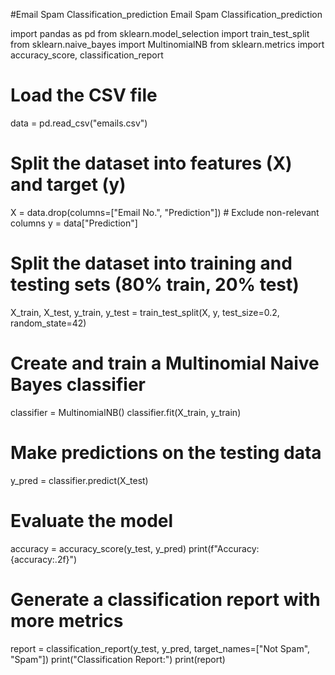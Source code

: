 #Email Spam Classification_prediction
Email Spam Classification_prediction


import pandas as pd
from sklearn.model_selection import train_test_split
from sklearn.naive_bayes import MultinomialNB
from sklearn.metrics import accuracy_score, classification_report

# Load the CSV file
data = pd.read_csv("emails.csv")

# Split the dataset into features (X) and target (y)
X = data.drop(columns=["Email No.", "Prediction"])  # Exclude non-relevant columns
y = data["Prediction"]

# Split the dataset into training and testing sets (80% train, 20% test)
X_train, X_test, y_train, y_test = train_test_split(X, y, test_size=0.2, random_state=42)

# Create and train a Multinomial Naive Bayes classifier
classifier = MultinomialNB()
classifier.fit(X_train, y_train)

# Make predictions on the testing data
y_pred = classifier.predict(X_test)

# Evaluate the model
accuracy = accuracy_score(y_test, y_pred)
print(f"Accuracy: {accuracy:.2f}")

# Generate a classification report with more metrics
report = classification_report(y_test, y_pred, target_names=["Not Spam", "Spam"])
print("Classification Report:")
print(report)


